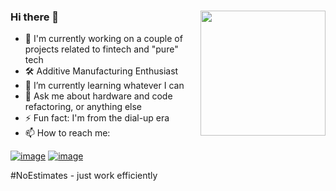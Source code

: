 ### Hi there 👋<img src="https://user-images.githubusercontent.com/20162801/114292144-73795e00-9a5a-11eb-9ad1-0d396222c33a.png" width="200" align="right"> 

- 🔭 I'm currently working on a couple of projects related to fintech and "pure" tech
- 🛠️ Additive Manufacturing Enthusiast 
- 🌱 I’m currently learning whatever I can
- 💬 Ask me about hardware and code refactoring, or anything else
- ⚡ Fun fact: I'm from the dial-up era
- 📫 How to reach me:

[![image](https://img.shields.io/badge/LinkedIn-0077B5?style=for-the-badge&logo=linkedin&logoColor=white)](https://www.linkedin.com/in/vitaliy-vorobyev) [![image](https://img.shields.io/badge/Medium-12100E?style=for-the-badge&logo=medium&logoColor=whit)](https://vvitali.medium.com/)


#NoEstimates - just work efficiently
<!--
**Vvitali/Vvitali** is a ✨ _special_ ✨ repository because its `README.md` (this file) appears on your GitHub profile.
- 😄 Pronouns: ...

-->

